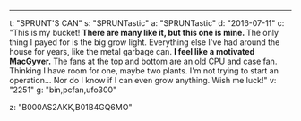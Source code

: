 ---
t: "SPRUNT'S CAN"
s: "SPRUNTastic"
a: "SPRUNTastic"
d: "2016-07-11"
c: "This is my bucket! <strong>There are many like it, but this one is mine. </strong>The only thing I payed for is the big grow light. Everything else I've had around the house for years, like the metal garbage can. <strong>I feel like a motivated MacGyver.</strong> The fans at the top and bottom are an old CPU and case fan. Thinking I have room for one, maybe two plants.  I'm not trying to start an operation... Nor do I know if I can even grow anything. Wish me luck!"
v: "2251"
g: "bin,pcfan,ufo300"

z: "B000AS2AKK,B01B4GQ6MO"
